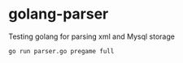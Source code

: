 golang-parser
=============

Testing golang for parsing xml and Mysql storage

`go run parser.go pregame full`
